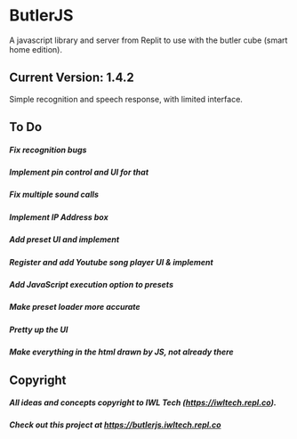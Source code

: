 # ButlerJS

 A javascript library and server from Replit to use with the butler cube (smart home edition).

## Current Version: 1.4.2

  Simple recognition and speech response, with limited interface.

## To Do

  ##### Fix recognition bugs
  ##### Implement pin control and UI for that
  ##### Fix multiple sound calls
  ##### Implement IP Address box
  ##### Add preset UI and implement
  ##### Register and add Youtube song player UI & implement
  ##### Add JavaScript execution option to presets
  ##### Make preset loader more accurate
  ##### Pretty up the UI
  ##### Make everything in the html drawn by JS, not already there

## Copyright

  ##### All ideas and concepts copyright to IWL Tech (https://iwltech.repl.co).
  ##### Check out this project at https://butlerjs.iwltech.repl.co

